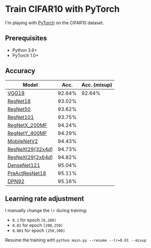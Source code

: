 # Train CIFAR10 with PyTorch

I'm playing with [PyTorch](http://pytorch.org/) on the CIFAR10 dataset.

## Prerequisites
- Python 3.6+
- PyTorch 1.0+

## Accuracy
| Model             | Acc.        | Acc. (mixup)|
| ----------------- | ----------- | ----------- |
| [VGG19](https://arxiv.org/abs/1409.1556)              | 92.64%      | 92.64%      |
| [ResNet18](https://arxiv.org/abs/1512.03385)          | 93.02%      ||
| [ResNet50](https://arxiv.org/abs/1512.03385)          | 93.62%      ||
| [ResNet101](https://arxiv.org/abs/1512.03385)         | 93.75%      ||
| [RegNetX_200MF](https://arxiv.org/abs/2003.13678)     | 94.24%      ||
| [RegNetY_400MF](https://arxiv.org/abs/2003.13678)     | 94.29%      ||
| [MobileNetV2](https://arxiv.org/abs/1801.04381)       | 94.43%      ||
| [ResNeXt29(32x4d)](https://arxiv.org/abs/1611.05431)  | 94.73%      ||
| [ResNeXt29(2x64d)](https://arxiv.org/abs/1611.05431)  | 94.82%      ||
| [DenseNet121](https://arxiv.org/abs/1608.06993)       | 95.04%      ||
| [PreActResNet18](https://arxiv.org/abs/1603.05027)    | 95.11%      ||
| [DPN92](https://arxiv.org/abs/1707.01629)             | 95.16%      ||

## Learning rate adjustment
I manually change the `lr` during training:
- `0.1` for epoch `[0,200)`
- `0.01` for epoch `[200,250)`
- `0.001` for epoch `[250,300)`

Resume the training with `python main.py --resume --lr=0.01 --mixup`
